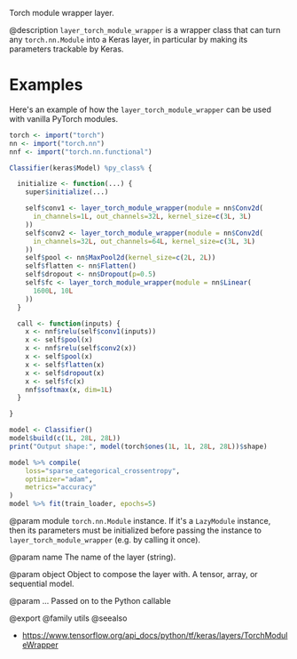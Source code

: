 Torch module wrapper layer.

@description
`layer_torch_module_wrapper` is a wrapper class that can turn any
`torch.nn.Module` into a Keras layer, in particular by making its
parameters trackable by Keras.

# Examples
Here's an example of how the `layer_torch_module_wrapper` can be used with vanilla
PyTorch modules.


```r
torch <- import("torch")
nn <- import("torch.nn")
nnf <- import("torch.nn.functional")

Classifier(keras$Model) %py_class% {

  initialize <- function(...) {
    super$initialize(...)

    self$conv1 <- layer_torch_module_wrapper(module = nn$Conv2d(
      in_channels=1L, out_channels=32L, kernel_size=c(3L, 3L)
    ))
    self$conv2 <- layer_torch_module_wrapper(module = nn$Conv2d(
      in_channels=32L, out_channels=64L, kernel_size=c(3L, 3L)
    ))
    self$pool <- nn$MaxPool2d(kernel_size=c(2L, 2L))
    self$flatten <- nn$Flatten()
    self$dropout <- nn$Dropout(p=0.5)
    self$fc <- layer_torch_module_wrapper(module = nn$Linear(
      1600L, 10L
    ))
  }

  call <- function(inputs) {
    x <- nnf$relu(self$conv1(inputs))
    x <- self$pool(x)
    x <- nnf$relu(self$conv2(x))
    x <- self$pool(x)
    x <- self$flatten(x)
    x <- self$dropout(x)
    x <- self$fc(x)
    nnf$softmax(x, dim=1L)
  }

}

model <- Classifier()
model$build(c(1L, 28L, 28L))
print("Output shape:", model(torch$ones(1L, 1L, 28L, 28L))$shape)

model %>% compile(
    loss="sparse_categorical_crossentropy",
    optimizer="adam",
    metrics="accuracy"
)
model %>% fit(train_loader, epochs=5)
```

@param module
`torch.nn.Module` instance. If it's a `LazyModule`
instance, then its parameters must be initialized before
passing the instance to `layer_torch_module_wrapper` (e.g. by calling
it once).

@param name
The name of the layer (string).

@param object
Object to compose the layer with. A tensor, array, or sequential model.

@param ...
Passed on to the Python callable

@export
@family utils
@seealso
+ <https://www.tensorflow.org/api_docs/python/tf/keras/layers/TorchModuleWrapper>

